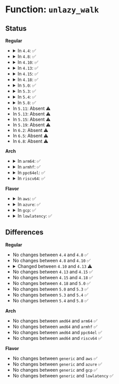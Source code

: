 # Function: <code>unlazy_walk</code>

## Status
<b>Regular</b>
<ul>
<li>
<details>
<summary>In <code>4.4</code>: ✅</summary>

```c
int unlazy_walk(struct nameidata *nd, struct dentry *dentry, unsigned int seq);
```

**Collision:** Unique Static

**Inline:** No

**Transformation:** False

**Instances:**

```
In fs/namei.c (ffffffff812174b0)
Location: fs/namei.c:680
Inline: False
Direct callers:
  - fs/namei.c:lookup_fast
  - fs/namei.c:complete_walk
  - fs/namei.c:trailing_symlink
  - fs/namei.c:trailing_symlink
  - fs/namei.c:pick_link
  - fs/namei.c:link_path_walk
  - fs/namei.c:link_path_walk
  - fs/namei.c:link_path_walk
  - fs/namei.c:link_path_walk
  - fs/namei.c:path_mountpoint
```
**Symbols:**

```
ffffffff812174b0-ffffffff812175f4: unlazy_walk (STB_LOCAL)
```
</details>
</li>
<li>
<details>
<summary>In <code>4.8</code>: ✅</summary>

```c
int unlazy_walk(struct nameidata *nd, struct dentry *dentry, unsigned int seq);
```

**Collision:** Unique Static

**Inline:** No

**Transformation:** False

**Instances:**

```
In fs/namei.c (ffffffff8123e6f0)
Location: fs/namei.c:685
Inline: False
Direct callers:
  - fs/namei.c:path_mountpoint
  - fs/namei.c:trailing_symlink
  - fs/namei.c:trailing_symlink
  - fs/namei.c:link_path_walk
  - fs/namei.c:link_path_walk
  - fs/namei.c:link_path_walk
  - fs/namei.c:link_path_walk
  - fs/namei.c:pick_link
  - fs/namei.c:lookup_fast
  - fs/namei.c:lookup_fast
  - fs/namei.c:lookup_fast
  - fs/namei.c:complete_walk
```
**Symbols:**

```
ffffffff8123e6f0-ffffffff8123e86b: unlazy_walk (STB_LOCAL)
```
</details>
</li>
<li>
<details>
<summary>In <code>4.10</code>: ✅</summary>

```c
int unlazy_walk(struct nameidata *nd, struct dentry *dentry, unsigned int seq);
```

**Collision:** Unique Static

**Inline:** No

**Transformation:** False

**Instances:**

```
In fs/namei.c (ffffffff812514c0)
Location: fs/namei.c:685
Inline: False
Direct callers:
  - fs/namei.c:path_mountpoint
  - fs/namei.c:trailing_symlink
  - fs/namei.c:trailing_symlink
  - fs/namei.c:link_path_walk
  - fs/namei.c:link_path_walk
  - fs/namei.c:link_path_walk
  - fs/namei.c:link_path_walk
  - fs/namei.c:pick_link
  - fs/namei.c:lookup_fast
  - fs/namei.c:lookup_fast
  - fs/namei.c:lookup_fast
  - fs/namei.c:complete_walk
```
**Symbols:**

```
ffffffff812514c0-ffffffff8125163b: unlazy_walk (STB_LOCAL)
```
</details>
</li>
<li>
<details>
<summary>In <code>4.13</code>: ✅</summary>

```c
int unlazy_walk(struct nameidata *nd);
```

**Collision:** Unique Static

**Inline:** No

**Transformation:** False

**Instances:**

```
In fs/namei.c (ffffffff8125d270)
Location: fs/namei.c:683
Inline: False
Direct callers:
  - fs/namei.c:path_mountpoint
  - fs/namei.c:trailing_symlink
  - fs/namei.c:trailing_symlink
  - fs/namei.c:link_path_walk
  - fs/namei.c:link_path_walk
  - fs/namei.c:link_path_walk
  - fs/namei.c:link_path_walk
  - fs/namei.c:pick_link
  - fs/namei.c:lookup_fast
  - fs/namei.c:complete_walk
```
**Symbols:**

```
ffffffff8125d270-ffffffff8125d311: unlazy_walk (STB_LOCAL)
```
</details>
</li>
<li>
<details>
<summary>In <code>4.15</code>: ✅</summary>

```c
int unlazy_walk(struct nameidata *nd);
```

**Collision:** Unique Static

**Inline:** No

**Transformation:** False

**Instances:**

```
In fs/namei.c (ffffffff8127f5f0)
Location: fs/namei.c:684
Inline: False
Direct callers:
  - fs/namei.c:path_mountpoint
  - fs/namei.c:trailing_symlink
  - fs/namei.c:trailing_symlink
  - fs/namei.c:link_path_walk
  - fs/namei.c:link_path_walk
  - fs/namei.c:link_path_walk
  - fs/namei.c:link_path_walk
  - fs/namei.c:pick_link
  - fs/namei.c:lookup_fast
  - fs/namei.c:complete_walk
```
**Symbols:**

```
ffffffff8127f5f0-ffffffff8127f691: unlazy_walk (STB_LOCAL)
```
</details>
</li>
<li>
<details>
<summary>In <code>4.18</code>: ✅</summary>

```c
int unlazy_walk(struct nameidata *nd);
```

**Collision:** Unique Static

**Inline:** No

**Transformation:** False

**Instances:**

```
In fs/namei.c (ffffffff812a5a80)
Location: fs/namei.c:668
Inline: False
Direct callers:
  - fs/namei.c:path_mountpoint
  - fs/namei.c:trailing_symlink
  - fs/namei.c:trailing_symlink
  - fs/namei.c:link_path_walk
  - fs/namei.c:link_path_walk
  - fs/namei.c:link_path_walk
  - fs/namei.c:link_path_walk
  - fs/namei.c:pick_link
  - fs/namei.c:lookup_fast
  - fs/namei.c:complete_walk
```
**Symbols:**

```
ffffffff812a5a80-ffffffff812a5b29: unlazy_walk (STB_LOCAL)
```
</details>
</li>
<li>
<details>
<summary>In <code>5.0</code>: ✅</summary>

```c
int unlazy_walk(struct nameidata *nd);
```

**Collision:** Unique Static

**Inline:** No

**Transformation:** False

**Instances:**

```
In fs/namei.c (ffffffff812babf0)
Location: fs/namei.c:668
Inline: False
Direct callers:
  - fs/namei.c:path_mountpoint
  - fs/namei.c:trailing_symlink
  - fs/namei.c:trailing_symlink
  - fs/namei.c:pick_link
  - fs/namei.c:lookup_fast
  - fs/namei.c:complete_walk
```
**Symbols:**

```
ffffffff812babf0-ffffffff812bac99: unlazy_walk (STB_LOCAL)
```
</details>
</li>
<li>
<details>
<summary>In <code>5.3</code>: ✅</summary>

```c
int unlazy_walk(struct nameidata *nd);
```

**Collision:** Unique Static

**Inline:** No

**Transformation:** False

**Instances:**

```
In fs/namei.c (ffffffff812d7bd0)
Location: fs/namei.c:666
Inline: False
Direct callers:
  - fs/namei.c:path_mountpoint
  - fs/namei.c:trailing_symlink
  - fs/namei.c:trailing_symlink
  - fs/namei.c:pick_link
  - fs/namei.c:lookup_fast
  - fs/namei.c:complete_walk
```
**Symbols:**

```
ffffffff812d7bd0-ffffffff812d7c79: unlazy_walk (STB_LOCAL)
```
</details>
</li>
<li>
<details>
<summary>In <code>5.4</code>: ✅</summary>

```c
int unlazy_walk(struct nameidata *nd);
```

**Collision:** Unique Static

**Inline:** No

**Transformation:** False

**Instances:**

```
In fs/namei.c (ffffffff812e9780)
Location: fs/namei.c:672
Inline: False
Direct callers:
  - fs/namei.c:path_mountpoint
  - fs/namei.c:trailing_symlink
  - fs/namei.c:trailing_symlink
  - fs/namei.c:pick_link
  - fs/namei.c:lookup_fast
  - fs/namei.c:complete_walk
```
**Symbols:**

```
ffffffff812e9780-ffffffff812e97fa: unlazy_walk (STB_LOCAL)
```
</details>
</li>
<li>
<details>
<summary>In <code>5.8</code>: ✅</summary>

```c
int unlazy_walk(struct nameidata *nd);
```

**Collision:** Unique Static

**Inline:** No

**Transformation:** False

**Instances:**

```
In fs/namei.c (ffffffff81321010)
Location: fs/namei.c:682
Inline: False
Direct callers:
  - fs/namei.c:open_last_lookups
  - fs/namei.c:pick_link
  - fs/namei.c:pick_link
  - fs/namei.c:pick_link
  - fs/namei.c:lookup_fast
  - fs/namei.c:complete_walk
```
**Symbols:**

```
ffffffff81321010-ffffffff81321086: unlazy_walk (STB_LOCAL)
```
</details>
</li>
<li>
In <code>5.11</code>: Absent ⚠️
</li>
<li>
In <code>5.13</code>: Absent ⚠️
</li>
<li>
In <code>5.15</code>: Absent ⚠️
</li>
<li>
In <code>5.19</code>: Absent ⚠️
</li>
<li>
In <code>6.2</code>: Absent ⚠️
</li>
<li>
In <code>6.5</code>: Absent ⚠️
</li>
<li>
In <code>6.8</code>: Absent ⚠️
</li>
</ul>
<b>Arch</b>
<ul>
<li>
<details>
<summary>In <code>arm64</code>: ✅</summary>

```c
int unlazy_walk(struct nameidata *nd);
```

**Collision:** Unique Static

**Inline:** No

**Transformation:** False

**Instances:**

```
In fs/namei.c (ffff800010392bd0)
Location: fs/namei.c:672
Inline: False
Direct callers:
  - fs/namei.c:path_mountpoint
  - fs/namei.c:trailing_symlink
  - fs/namei.c:trailing_symlink
  - fs/namei.c:pick_link
  - fs/namei.c:lookup_fast
  - fs/namei.c:complete_walk
```
**Symbols:**

```
ffff800010392bd0-ffff800010392c70: unlazy_walk (STB_LOCAL)
```
</details>
</li>
<li>
<details>
<summary>In <code>armhf</code>: ✅</summary>

```c
int unlazy_walk(struct nameidata *nd);
```

**Collision:** Unique Static

**Inline:** No

**Transformation:** False

**Instances:**

```
In fs/namei.c (c05792ec)
Location: fs/namei.c:672
Inline: False
Direct callers:
  - fs/namei.c:path_mountpoint
  - fs/namei.c:trailing_symlink
  - fs/namei.c:trailing_symlink
  - fs/namei.c:pick_link
  - fs/namei.c:lookup_fast
  - fs/namei.c:complete_walk
```
**Symbols:**

```
c05792ec-c0579380: unlazy_walk (STB_LOCAL)
```
</details>
</li>
<li>
<details>
<summary>In <code>ppc64el</code>: ✅</summary>

```c
int unlazy_walk(struct nameidata *nd);
```

**Collision:** Unique Static

**Inline:** No

**Transformation:** False

**Instances:**

```
In fs/namei.c (c00000000048bee0)
Location: fs/namei.c:672
Inline: False
Direct callers:
  - fs/namei.c:path_mountpoint
  - fs/namei.c:trailing_symlink
  - fs/namei.c:trailing_symlink
  - fs/namei.c:pick_link
  - fs/namei.c:lookup_fast
  - fs/namei.c:complete_walk
```
**Symbols:**

```
c00000000048bee0-c00000000048bfb4: unlazy_walk (STB_LOCAL)
```
</details>
</li>
<li>
<details>
<summary>In <code>riscv64</code>: ✅</summary>

```c
int unlazy_walk(struct nameidata *nd);
```

**Collision:** Unique Static

**Inline:** No

**Transformation:** False

**Instances:**

```
In fs/namei.c (ffffffe000261cfa)
Location: fs/namei.c:672
Inline: False
Direct callers:
  - fs/namei.c:path_mountpoint
  - fs/namei.c:trailing_symlink
  - fs/namei.c:trailing_symlink
  - fs/namei.c:pick_link
  - fs/namei.c:lookup_fast
  - fs/namei.c:complete_walk
```
**Symbols:**

```
ffffffe000261cfa-ffffffe000261d82: unlazy_walk (STB_LOCAL)
```
</details>
</li>
</ul>
<b>Flavor</b>
<ul>
<li>
<details>
<summary>In <code>aws</code>: ✅</summary>

```c
int unlazy_walk(struct nameidata *nd);
```

**Collision:** Unique Static

**Inline:** No

**Transformation:** False

**Instances:**

```
In fs/namei.c (ffffffff812e1d60)
Location: fs/namei.c:672
Inline: False
Direct callers:
  - fs/namei.c:path_mountpoint
  - fs/namei.c:trailing_symlink
  - fs/namei.c:trailing_symlink
  - fs/namei.c:pick_link
  - fs/namei.c:lookup_fast
  - fs/namei.c:complete_walk
```
**Symbols:**

```
ffffffff812e1d60-ffffffff812e1dda: unlazy_walk (STB_LOCAL)
```
</details>
</li>
<li>
<details>
<summary>In <code>azure</code>: ✅</summary>

```c
int unlazy_walk(struct nameidata *nd);
```

**Collision:** Unique Static

**Inline:** No

**Transformation:** False

**Instances:**

```
In fs/namei.c (ffffffff812d29a0)
Location: fs/namei.c:672
Inline: False
Direct callers:
  - fs/namei.c:path_mountpoint
  - fs/namei.c:trailing_symlink
  - fs/namei.c:trailing_symlink
  - fs/namei.c:pick_link
  - fs/namei.c:lookup_fast
  - fs/namei.c:complete_walk
```
**Symbols:**

```
ffffffff812d29a0-ffffffff812d2a1a: unlazy_walk (STB_LOCAL)
```
</details>
</li>
<li>
<details>
<summary>In <code>gcp</code>: ✅</summary>

```c
int unlazy_walk(struct nameidata *nd);
```

**Collision:** Unique Static

**Inline:** No

**Transformation:** False

**Instances:**

```
In fs/namei.c (ffffffff812dfb70)
Location: fs/namei.c:672
Inline: False
Direct callers:
  - fs/namei.c:path_mountpoint
  - fs/namei.c:trailing_symlink
  - fs/namei.c:trailing_symlink
  - fs/namei.c:pick_link
  - fs/namei.c:lookup_fast
  - fs/namei.c:complete_walk
```
**Symbols:**

```
ffffffff812dfb70-ffffffff812dfbea: unlazy_walk (STB_LOCAL)
```
</details>
</li>
<li>
<details>
<summary>In <code>lowlatency</code>: ✅</summary>

```c
int unlazy_walk(struct nameidata *nd);
```

**Collision:** Unique Static

**Inline:** No

**Transformation:** False

**Instances:**

```
In fs/namei.c (ffffffff812f1220)
Location: fs/namei.c:672
Inline: False
Direct callers:
  - fs/namei.c:path_mountpoint
  - fs/namei.c:trailing_symlink
  - fs/namei.c:trailing_symlink
  - fs/namei.c:pick_link
  - fs/namei.c:lookup_fast
  - fs/namei.c:complete_walk
```
**Symbols:**

```
ffffffff812f1220-ffffffff812f12a4: unlazy_walk (STB_LOCAL)
```
</details>
</li>
</ul>

## Differences
<b>Regular</b>
<ul>
<li>
No changes between <code>4.4</code> and <code>4.8</code> ✅
</li>
<li>
No changes between <code>4.8</code> and <code>4.10</code> ✅
</li>
<li>
<details>
<summary>Changed between <code>4.10</code> and <code>4.13</code> ⚠️</summary>
<ul>
<li>
<b>Param removed. </b>
<code>struct dentry *dentry</code>
</li>
<li>
<b>Param removed. </b>
<code>unsigned int seq</code>
</li>
</ul>
</details>
</li>
<li>
No changes between <code>4.13</code> and <code>4.15</code> ✅
</li>
<li>
No changes between <code>4.15</code> and <code>4.18</code> ✅
</li>
<li>
No changes between <code>4.18</code> and <code>5.0</code> ✅
</li>
<li>
No changes between <code>5.0</code> and <code>5.3</code> ✅
</li>
<li>
No changes between <code>5.3</code> and <code>5.4</code> ✅
</li>
<li>
No changes between <code>5.4</code> and <code>5.8</code> ✅
</li>
</ul>
<b>Arch</b>
<ul>
<li>
No changes between <code>amd64</code> and <code>arm64</code> ✅
</li>
<li>
No changes between <code>amd64</code> and <code>armhf</code> ✅
</li>
<li>
No changes between <code>amd64</code> and <code>ppc64el</code> ✅
</li>
<li>
No changes between <code>amd64</code> and <code>riscv64</code> ✅
</li>
</ul>
<b>Flavor</b>
<ul>
<li>
No changes between <code>generic</code> and <code>aws</code> ✅
</li>
<li>
No changes between <code>generic</code> and <code>azure</code> ✅
</li>
<li>
No changes between <code>generic</code> and <code>gcp</code> ✅
</li>
<li>
No changes between <code>generic</code> and <code>lowlatency</code> ✅
</li>
</ul>
